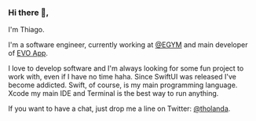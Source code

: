 ### Hi there 👋,

I'm Thiago.

I'm a software engineer, currently working at [@EGYM](https://github.com/egym-gmbh) and main developer of [EVO App](https://github.com/evolution-app).

I love to develop software and I'm always looking for some fun project to work with, even if I have no time haha. Since SwiftUI was released I've become addicted. Swift, of course, is my main programming language. Xcode my main IDE and Terminal is the best way to run anything.

If you want to have a chat, just drop me a line on Twitter: [@tholanda](https://twitter.com/tholanda).

<!--
**unnamedd/unnamedd** is a ✨ _special_ ✨ repository because its `README.md` (this file) appears on your GitHub profile.

Here are some ideas to get you started:

- 🔭 I’m currently working on ...
- 🌱 I’m currently learning ...
- 👯 I’m looking to collaborate on ...
- 🤔 I’m looking for help with ...
- 💬 Ask me about ...
- 📫 How to reach me: ...
- 😄 Pronouns: ...
- ⚡ Fun fact: ...
-->
